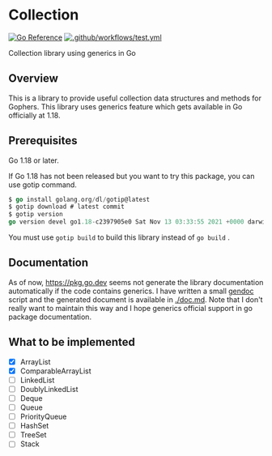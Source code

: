 # Collection

[![Go Reference](https://pkg.go.dev/badge/github.com/hidetatz/collection.svg)](https://pkg.go.dev/github.com/hidetatz/collection)
[![.github/workflows/test.yml](https://github.com/hidetatz/collection/actions/workflows/test.yml/badge.svg)](https://github.com/hidetatz/collection/actions/workflows/test.yml)

Collection library using generics in Go

## Overview

This is a library to provide useful collection data structures and methods for Gophers.
This library uses generics feature which gets available in Go officially at 1.18.

## Prerequisites

Go 1.18 or later.

If Go 1.18 has not been released but you want to try this package, you can use gotip command.

```go
$ go install golang.org/dl/gotip@latest
$ gotip download # latest commit
$ gotip version
go version devel go1.18-c2397905e0 Sat Nov 13 03:33:55 2021 +0000 darwin/arm64
```

You must use `gotip build` to build this library instead of `go build` .

## Documentation

As of now, https://pkg.go.dev seems not generate the library documentation automatically if the code contains generics.
I have written a small [gendoc](./gendoc) script and the generated document is available in [./doc.md](./doc.md).
Note that I don't really want to maintain this way and I hope generics official support in go package documentation.

## What to be implemented

- [x] ArrayList
- [x] ComparableArrayList
- [ ] LinkedList
- [ ] DoublyLinkedList
- [ ] Deque
- [ ] Queue
- [ ] PriorityQueue
- [ ] HashSet
- [ ] TreeSet
- [ ] Stack
